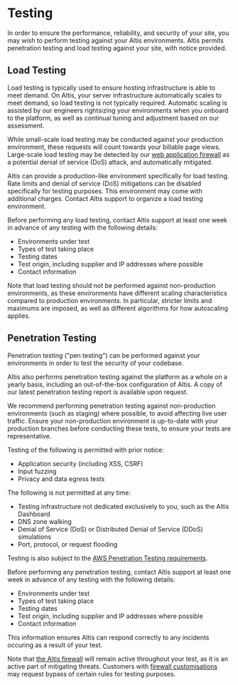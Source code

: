 # Testing

In order to ensure the performance, reliability, and security of your site, you may wish to perform testing against your Altis environments. Altis permits penetration testing and load testing against your site, with notice provided.


## Load Testing

Load testing is typically used to ensure hosting infrastructure is able to meet demand. On Altis, your server infrastructure automatically scales to meet demand, so load testing is not typically required. Automatic scaling is assisted by our engineers rightsizing your environments when you onboard to the platform, as well as continual tuning and adjustment based on our assessment.

While small-scale load testing may be conducted against your production environment, these requests will count towards your billable page views. Large-scale load testing may be detected by our [web application firewall](./firewall.md) as a potential denial of service (DoS) attack, and automatically mitigated.

Altis can provide a production-like environment specifically for load testing. Rate limits and denial of service (DoS) mitigations can be disabled specifically for testing purposes. This environment may come with additional charges. Contact Altis support to organize a load testing environment.

Before performing any load testing, contact Altis support at least one week in advance of any testing with the following details:

* Environments under test
* Types of test taking place
* Testing dates
* Test origin, including supplier and IP addresses where possible
* Contact information

Note that load testing should not be performed against non-production environments, as these environments have different scaling characteristics compared to production environments. In particular, stricter limits and maximums are imposed, as well as different algorithms for how autoscaling applies.


## Penetration Testing

Penetration testing ("pen testing") can be performed against your environments in order to test the security of your codebase.

Altis also performs penetration testing against the platform as a whole on a yearly basis, including an out-of-the-box configuration of Altis. A copy of our latest penetration testing report is available upon request.

We recommend performing penetration testing against non-production environments (such as staging) where possible, to avoid affecting live user traffic. Ensure your non-production environment is up-to-date with your production branches before conducting these tests, to ensure your tests are representative.

Testing of the following is permitted with prior notice:

* Application security (including XSS, CSRF)
* Input fuzzing
* Privacy and data egress tests

The following is not permitted at any time:

* Testing infrastructure not dedicated exclusively to you, such as the Altis Dashboard
* DNS zone walking
* Denial of Service (DoS) or Distributed Denial of Service (DDoS) simulations
* Port, protocol, or request flooding

Testing is also subject to the [AWS Penetration Testing requirements](https://aws.amazon.com/security/penetration-testing/).

Before performing any penetration testing, contact Altis support at least one week in advance of any testing with the following details:

* Environments under test
* Types of test taking place
* Testing dates
* Test origin, including supplier and IP addresses where possible
* Contact information

This information ensures Altis can respond correctly to any incidents occuring as a result of your test.

Note that [the Altis firewall](./firewall.md) will remain active throughout your test, as it is an active part of mitigating threats. Customers with [firewall customisations](./firewall.md#firewall-customizations) may request bypass of certain rules for testing purposes.
